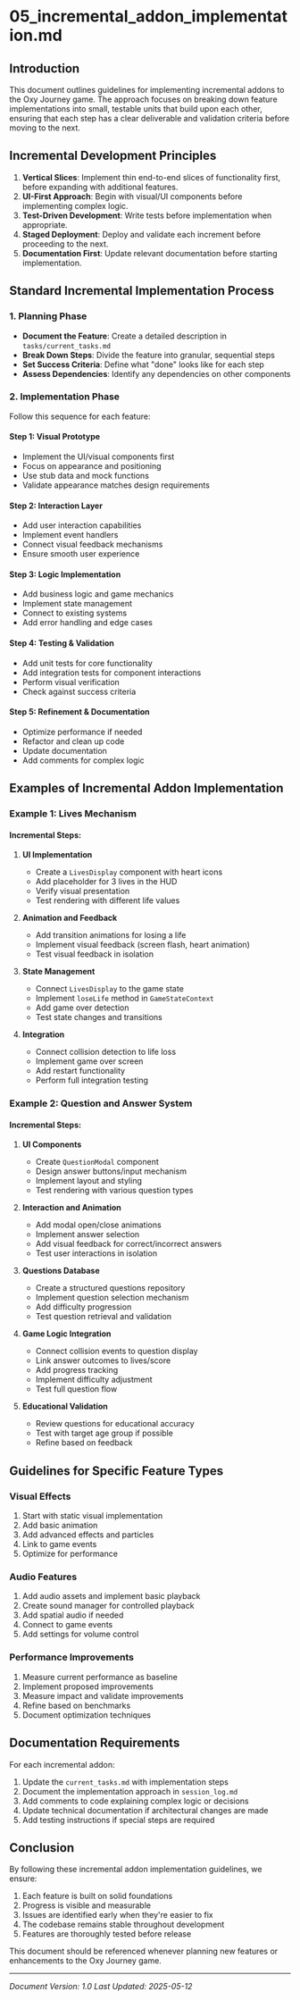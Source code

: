 # 05_incremental_addon_implementation.md

## Introduction

This document outlines guidelines for implementing incremental addons to the Oxy Journey game. The approach focuses on breaking down feature implementations into small, testable units that build upon each other, ensuring that each step has a clear deliverable and validation criteria before moving to the next.

## Incremental Development Principles

1. **Vertical Slices**: Implement thin end-to-end slices of functionality first, before expanding with additional features.
2. **UI-First Approach**: Begin with visual/UI components before implementing complex logic.
3. **Test-Driven Development**: Write tests before implementation when appropriate.
4. **Staged Deployment**: Deploy and validate each increment before proceeding to the next.
5. **Documentation First**: Update relevant documentation before starting implementation.

## Standard Incremental Implementation Process

### 1. Planning Phase
- **Document the Feature**: Create a detailed description in `tasks/current_tasks.md`
- **Break Down Steps**: Divide the feature into granular, sequential steps
- **Set Success Criteria**: Define what "done" looks like for each step
- **Assess Dependencies**: Identify any dependencies on other components

### 2. Implementation Phase
Follow this sequence for each feature:

#### Step 1: Visual Prototype
- Implement the UI/visual components first
- Focus on appearance and positioning
- Use stub data and mock functions
- Validate appearance matches design requirements

#### Step 2: Interaction Layer
- Add user interaction capabilities
- Implement event handlers
- Connect visual feedback mechanisms
- Ensure smooth user experience

#### Step 3: Logic Implementation
- Add business logic and game mechanics
- Implement state management
- Connect to existing systems
- Add error handling and edge cases

#### Step 4: Testing & Validation
- Add unit tests for core functionality
- Add integration tests for component interactions
- Perform visual verification
- Check against success criteria

#### Step 5: Refinement & Documentation
- Optimize performance if needed
- Refactor and clean up code
- Update documentation
- Add comments for complex logic

## Examples of Incremental Addon Implementation

### Example 1: Lives Mechanism

#### Incremental Steps:
1. **UI Implementation**
   - Create a `LivesDisplay` component with heart icons
   - Add placeholder for 3 lives in the HUD
   - Verify visual presentation
   - Test rendering with different life values

2. **Animation and Feedback**
   - Add transition animations for losing a life
   - Implement visual feedback (screen flash, heart animation)
   - Test visual feedback in isolation

3. **State Management**
   - Connect `LivesDisplay` to the game state
   - Implement `loseLife` method in `GameStateContext`
   - Add game over detection
   - Test state changes and transitions

4. **Integration**
   - Connect collision detection to life loss
   - Implement game over screen
   - Add restart functionality
   - Perform full integration testing

### Example 2: Question and Answer System

#### Incremental Steps:
1. **UI Components**
   - Create `QuestionModal` component
   - Design answer buttons/input mechanism
   - Implement layout and styling
   - Test rendering with various question types

2. **Interaction and Animation**
   - Add modal open/close animations
   - Implement answer selection
   - Add visual feedback for correct/incorrect answers
   - Test user interactions in isolation

3. **Questions Database**
   - Create a structured questions repository
   - Implement question selection mechanism
   - Add difficulty progression
   - Test question retrieval and validation

4. **Game Logic Integration**
   - Connect collision events to question display
   - Link answer outcomes to lives/score
   - Add progress tracking
   - Implement difficulty adjustment
   - Test full question flow

5. **Educational Validation**
   - Review questions for educational accuracy
   - Test with target age group if possible
   - Refine based on feedback

## Guidelines for Specific Feature Types

### Visual Effects
1. Start with static visual implementation
2. Add basic animation
3. Add advanced effects and particles
4. Link to game events
5. Optimize for performance

### Audio Features
1. Add audio assets and implement basic playback
2. Create sound manager for controlled playback
3. Add spatial audio if needed
4. Connect to game events
5. Add settings for volume control

### Performance Improvements
1. Measure current performance as baseline
2. Implement proposed improvements
3. Measure impact and validate improvements
4. Refine based on benchmarks
5. Document optimization techniques

## Documentation Requirements

For each incremental addon:
1. Update the `current_tasks.md` with implementation steps
2. Document the implementation approach in `session_log.md`
3. Add comments to code explaining complex logic or decisions
4. Update technical documentation if architectural changes are made
5. Add testing instructions if special steps are required

## Conclusion

By following these incremental addon implementation guidelines, we ensure:
1. Each feature is built on solid foundations
2. Progress is visible and measurable
3. Issues are identified early when they're easier to fix
4. The codebase remains stable throughout development
5. Features are thoroughly tested before release

This document should be referenced whenever planning new features or enhancements to the Oxy Journey game.

---
*Document Version: 1.0*
*Last Updated: 2025-05-12* 